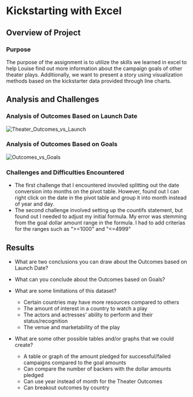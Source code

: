 # Kickstarting with Excel

## Overview of Project

### Purpose
The purpose of the assignment is to utilize the skills we learned in excel to help Louise find out more information about the campaign goals of other theater plays. Additionally, we want to present a story using visualization methods based on the kickstarter data provided through line charts.  
## Analysis and Challenges

### Analysis of Outcomes Based on Launch Date
![Theater_Outcomes_vs_Launch](https://user-images.githubusercontent.com/119149740/209416901-e168ac74-73ef-4d50-83ab-c0d4e3d39432.png)

### Analysis of Outcomes Based on Goals
![Outcomes_vs_Goals](https://user-images.githubusercontent.com/119149740/209416985-a7eb019a-fb1f-4580-a1ae-178a86a90fd4.png)

### Challenges and Difficulties Encountered
- The first challenge that I encountered invovled splitting out the date conversion into months on the pivot table. However, found out I can right click on the date in the pivot table and group it into month instead of year and day. 
- The second challenge involved setting up the countifs statement, but found out I needed to adjust my initial formula. My error was stemming from the goal dollar amount range in the formula. I had to add criterias for the ranges such as ">=1000" and "<=4999"

## Results

- What are two conclusions you can draw about the Outcomes based on Launch Date?

- What can you conclude about the Outcomes based on Goals?

- What are some limitations of this dataset?
  - Certain countries may have more resources compared to others
  - The amount of interest in a country to watch a play
  - The actors and actresses' ability to perform and their status/recognition
  - The venue and marketability of the play

- What are some other possible tables and/or graphs that we could create?
  - A table or graph of the amount pledged for successful/failed campaigns compared to the goal amounts
  - Can compare the number of backers with the dollar amounts pledged 
  - Can use year instead of month for the Theater Outcomes
  - Can breakout outcomes by country
